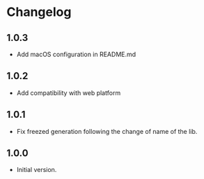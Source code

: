 Changelog
=========

## 1.0.3
- Add macOS configuration in README.md

## 1.0.2
- Add compatibility with web platform

## 1.0.1
- Fix freezed generation following the change of name of the lib.

## 1.0.0
- Initial version.
